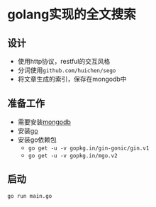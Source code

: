 # golang实现的全文搜索
## 设计
- 使用http协议，restful的交互风格
- 分词使用`github.com/huichen/sego`
- 将文章生成的索引，保存在mongodb中
## 准备工作
- 需要安装[mongodb](https://docs.mongodb.com/manual/administration/install-enterprise/)
- 安装[go](https://github.com/astaxie/build-web-application-with-golang/blob/master/zh/01.1.md)
- 安装go依赖包
    - `go get -u -v gopkg.in/gin-gonic/gin.v1`
    - `go get -u -v gopkg.in/mgo.v2`
## 启动
`go run main.go`